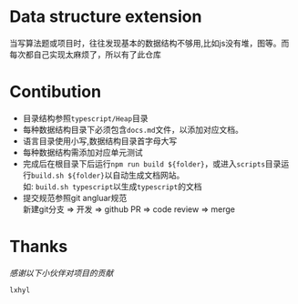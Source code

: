 # Data structure extension


当写算法题或项目时，往往发现基本的数据结构不够用,比如js没有堆，图等。而每次都自己实现太麻烦了，所以有了此仓库  


# Contibution  
  
* 目录结构参照`typescript/Heap`目录   
* 每种数据结构目录下必须包含`docs.md`文件，以添加对应文档。   
* 语言目录使用小写,数据结构目录首字母大写 
* 每种数据结构需添加对应单元测试
* 完成后在根目录下后运行`npm run build ${folder}`，或进入`scripts`目录运行`build.sh ${folder}`以自动生成文档网站。   
  如: `build.sh typescript`以生成`typescript`的文档
* 提交规范参照git angluar规范     
   新建git分支 => 开发 => github PR => code review => merge


# Thanks  
*感谢以下小伙伴对项目的贡献*   

`lxhyl`